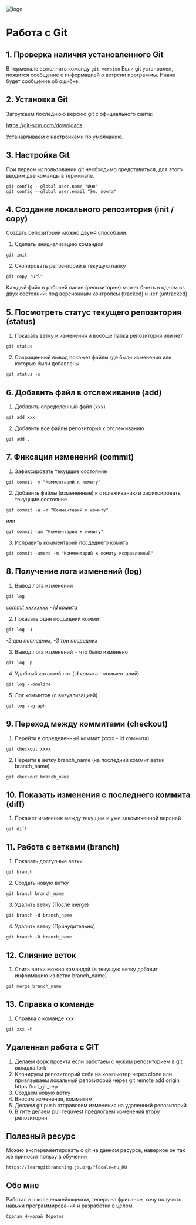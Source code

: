 
![logo](git-logo.png)
# Работа с Git
## 1. Проверка наличия установленного Git
В терменале выполнить команду `git version` Если git установлен, появится сообщение с информацией о ветрсии программы. Иначе будет сообщение об ошибке.

## 2. Установка Git
Загружаем последнюю версию git с официального сайта:

https://git-scm.com/downloads

Устанавливаем с настройками по умолчанию.

## 3. Настройка Git
При первом использовании git необходимо представиться, для этого вводим две команды в терминале.

```
git config --global user.name "Имя"
git config --global user.email "Эл. почта"
```

## 4. Создание локального репозитория (init / copy)
Создать репозиторий можно двумя способами:
1. Сделать инициализацию командой
```
git init
```
2. Скопировать репозиторий в текущую папку
```
git copy "url"
```
Каждый файл в рабочей папке (репозитории) может быить в одном из двух состояний: под версионным контролем (tracked) и нет (untracked)

## 5. Посмотреть статус текущего репозитория (status)

1. Показать ветку и изменения и вообще папка репозиторий или нет
```
git status
```
2. Сокращенный вывод покажет файлы где были изменения или которые были добавлены
```
git status -s
```

## 6. Добавить файл в отслеживание (add)
1. Добавить определенный файл (xxx)
```
git add xxx
```

2. Добавить все файлы репозитория к отслеживанию
```
git add .
```


## 7. Фиксация изменений (commit)
1. Зафиксировать текуцщие состояние
```
git commit -m "Комментарий к комиту"
```

2. Добавить файлы (измененные) к отслеживанию и зафиксировать текуцщие состояние
```
git commit -a -m "Комментарий к комиту"
```
или
```
git commit -am "Комментарий к комиту"
```
3. Исправить комментарий посдеднего комита
```
git commit -amend -m "Комментарий к комиту исправленный"
```
 
## 8. Получение лога изменений (log)
1. Вывод лога изменений
```
git log
```
*commit xxxxxxxx - id комита*

2. Показать один посдедний коммит
```
git log -1
```
*-2 два последних, -3 три посдедних*

3. Вывод лога изменений + что было изменено
```
git log -p
```
4. Удобный кртаткий лог (id комита - комментарий)
```
git log --oneline
```

5. Лог коммитов (с визуализацией)
```
git log --graph
```
## 9. Переход между коммитами (checkout)

1. Перейти в определенный коммит (xxxx - id коммита)
```
git checkout xxxx
```
2. Перейти в ветку branch_name (на последний коммит ветки branch_name)
```
git checkout branch_name
```

## 10. Показать изменения с последнего коммита (diff)

1. Покажет измеения между текущим и уже закомиченной версией
```
git diff
```

## 11. Работа с ветками (branch)

1. Показать доступные ветки
```
git branch
```
2. Создать новую ветку
```
git branch branch_name
```
3. Удалить ветку (После merge)
```
git branch -d branch_name
```
4. Удалить ветку (Принудительно)
```
git branch -D branch_name
```

## 12. Слияние веток

1. Слить ветки можно командой (в текущую ветку добавит информацию из ветки branch_name)
```
git merge branch_name
```

## 13. Справка о команде

1. Справка о команде xxx
```
git xxx -h
```

## Удаленная работа с GIT
1. Делаем форк проекта если работаем с чужим репозиторием в git вкладка fork
2. Клонируем репозитоорий себе на компьютер через clone или привязываем локальный репозиторий через git remote add origin https://url_git_rep
3. Создаем новую ветку
4. Вносим изменения, коммитим
5. Делаем git push отправляем изменения на удаленный репозиторий
6. В гите делаем pull requvest предлогаем изменения втору репозитория


## Полезный ресурс
Можно эксперементировать с git на данном ресурсе, наверное он так же приносит пользу в обучении
```
https://learngitbranching.js.org/?locale=ru_RU
```

## Обо мне
Работал в школе еникейшщиком, теперь на фрилансе, хочу получить навыки программирования и разработки в целом.

```
Сделал Николай Федотов
```
